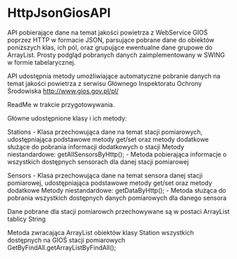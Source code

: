 # HttpJsonGiosAPI

API pobierające dane na temat jakości powietrza z WebService GIOŚ poprzez HTTP w formacie JSON, parsujące pobrane dane do obiektów poniższych klas, ich pól, oraz grupujące ewentualne dane grupowe do ArrayList. Prosty podgląd pobranych danych zaimplementowany w SWING w formie tabelarycznej.

API udostępnia metody umożliwiające automatyczne pobranie danych na temat jakości powietrza z serwisu Głównego Inspektoratu Ochrony Środowiska http://www.gios.gov.pl/pl/ 

ReadMe w trakcie przygotowywania.

Główne udostępnione klasy i ich metody:

Stations - Klasa przechowująca dane na temat stacji pomiarowych, udostępniająca podstawowe metody get/set oraz metody dodatkowe służące do pobrania informacji dodatkowych o stacji
Metody niestandardowe:
getAllSensorsByHttp(); - Metoda pobierająca informacje o wszystkich dostępnych sensorach dla danej stacji pomiarowej 

Sensors - Klasa przechowująca dane na temat sensora danej stacji pomiarowej, udostępniająca podstawowe metody get/set oraz metody dodatkowe
Metody niestandardowe:
getDataByHttp(); - Metoda służąca do pobrania wszystkich dostępnych danych pomiarowych dla danego sensora

Dane pobrane dla stacji pomiarowch przechowywane są w postaci ArrayList tablicy String


Metoda zwracająca ArrayList obiektów klasy Station wszystkich dostępnych na GIOŚ stacji pomiarowych
GetByFindAll.getArrayListByFindAll();
